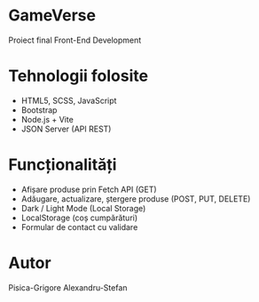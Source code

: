 # GameVerse
Proiect final Front-End Development

# Tehnologii folosite
- HTML5, SCSS, JavaScript
- Bootstrap
- Node.js + Vite
- JSON Server (API REST)

# Funcționalități
- Afișare produse prin Fetch API (GET)
- Adăugare, actualizare, ștergere produse (POST, PUT, DELETE)
- Dark / Light Mode (Local Storage)
- LocalStorage (coș cumpărături)
- Formular de contact cu validare

# Autor
Pisica-Grigore Alexandru-Stefan
